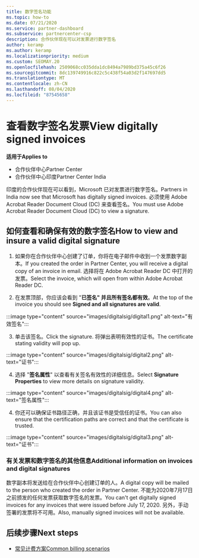 ```yaml
---
title: 数字签名功能
ms.topic: how-to
ms.date: 07/21/2020
ms.service: partner-dashboard
ms.subservice: partnercenter-csp
description: 合作伙伴现在可以对发票进行数字签名
author: keramp
ms.author: keramp
ms.localizationpriority: medium
ms.custom: SEOMAY.20
ms.openlocfilehash: 2509068cc035dda1dc8494a7989bd375a45c6f26
ms.sourcegitcommit: 8dc139749916c822c5c438f54a03d2f147697dd5
ms.translationtype: MT
ms.contentlocale: zh-CN
ms.lasthandoff: 08/04/2020
ms.locfileid: "87545658"
---
```

# <a name="view-digitally-signed-invoices"></a><span data-ttu-id="4e7a8-103">查看数字签名发票</span><span class="sxs-lookup"><span data-stu-id="4e7a8-103">View digitally signed invoices</span></span>

<span data-ttu-id="4e7a8-104">**适用于**</span><span class="sxs-lookup"><span data-stu-id="4e7a8-104">**Applies to**</span></span>

- <span data-ttu-id="4e7a8-105">合作伙伴中心</span><span class="sxs-lookup"><span data-stu-id="4e7a8-105">Partner Center</span></span>
- <span data-ttu-id="4e7a8-106">合作伙伴中心印度</span><span class="sxs-lookup"><span data-stu-id="4e7a8-106">Partner Center India</span></span>


<span data-ttu-id="4e7a8-107">印度的合作伙伴现在可以看到，Microsoft 已对发票进行数字签名。</span><span class="sxs-lookup"><span data-stu-id="4e7a8-107">Partners in India now see that Microsoft has digitally signed invoices.</span></span> <span data-ttu-id="4e7a8-108">必须使用 Adobe Acrobat Reader Document Cloud (DC) 来查看签名。</span><span class="sxs-lookup"><span data-stu-id="4e7a8-108">You must use Adobe Acrobat Reader Document Cloud (DC) to view a signature.</span></span>

## <a name="how-to-view-and-insure-a-valid-digital-signature"></a><span data-ttu-id="4e7a8-109">如何查看和确保有效的数字签名</span><span class="sxs-lookup"><span data-stu-id="4e7a8-109">How to view and insure a valid digital signature</span></span>


1. <span data-ttu-id="4e7a8-110">如果你在合作伙伴中心创建了订单，你将在电子邮件中收到一个发票数字副本。</span><span class="sxs-lookup"><span data-stu-id="4e7a8-110">If you created the order in Partner Center, you will receive a digital copy of an invoice in email.</span></span> <span data-ttu-id="4e7a8-111">选择将在 Adobe Acrobat Reader DC 中打开的发票。</span><span class="sxs-lookup"><span data-stu-id="4e7a8-111">Select the invoice, which will open from within Adobe Acrobat Reader DC.</span></span>


2. <span data-ttu-id="4e7a8-112">在发票顶部，你应该会看到 "**已签名" 并且所有签名都有效**。</span><span class="sxs-lookup"><span data-stu-id="4e7a8-112">At the top of the invoice you should see **Signed and all signatures are valid**.</span></span>
 
 :::image type="content" source="images/digitalsig/digital1.png" alt-text="有效签名":::

3. <span data-ttu-id="4e7a8-114">单击该签名。</span><span class="sxs-lookup"><span data-stu-id="4e7a8-114">Click the signature.</span></span> <span data-ttu-id="4e7a8-115">将弹出表明有效性的证书。</span><span class="sxs-lookup"><span data-stu-id="4e7a8-115">The certificate stating validity will pop up.</span></span>

:::image type="content" source="images/digitalsig/digital2.png" alt-text="证书"::: 

4. <span data-ttu-id="4e7a8-117">选择 "**签名属性**" 以查看有关签名有效性的详细信息。</span><span class="sxs-lookup"><span data-stu-id="4e7a8-117">Select **Signature Properties** to view more details on signature validity.</span></span>

:::image type="content" source="images/digitalsig/digital4.png" alt-text="签名属性"::: 

4. <span data-ttu-id="4e7a8-119">你还可以确保证书路径正确，并且该证书是受信任的证书。</span><span class="sxs-lookup"><span data-stu-id="4e7a8-119">You can also ensure that the certification paths are correct and that the certificate is trusted.</span></span>

 :::image type="content" source="images/digitalsig/digital3.png" alt-text="证书":::

### <a name="additional-information-on-invoices-and-digital-signatures"></a><span data-ttu-id="4e7a8-121">有关发票和数字签名的其他信息</span><span class="sxs-lookup"><span data-stu-id="4e7a8-121">Additional information on invoices and digital signatures</span></span>

<span data-ttu-id="4e7a8-122">数字副本将发送给在合作伙伴中心创建订单的人。</span><span class="sxs-lookup"><span data-stu-id="4e7a8-122">A digital copy will be mailed to the person who created the order in Partner Center.</span></span> <span data-ttu-id="4e7a8-123">不能为2020年7月17日之前颁发的任何发票获取数字签名的发票。</span><span class="sxs-lookup"><span data-stu-id="4e7a8-123">You can't get digitally signed invoices for any invoices that were issued before July 17, 2020.</span></span> <span data-ttu-id="4e7a8-124">另外，手动签署的发票将不可用。</span><span class="sxs-lookup"><span data-stu-id="4e7a8-124">Also, manually signed invoices will not be available.</span></span>

## <a name="next-steps"></a><span data-ttu-id="4e7a8-125">后续步骤</span><span class="sxs-lookup"><span data-stu-id="4e7a8-125">Next steps</span></span>

- [<span data-ttu-id="4e7a8-126">常见计费方案</span><span class="sxs-lookup"><span data-stu-id="4e7a8-126">Common billing scenarios</span></span>](common-billing-scenarios.md)